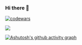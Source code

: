 ### Hi there 👋

<!--
**nikoeremeev/nikoeremeev** is a ✨ _special_ ✨ repository because its `README.md` (this file) appears on your GitHub profile.

Here are some ideas to get you started:

- 🔭 I’m currently working on ...
- 🌱 I’m currently learning ...
- 👯 I’m looking to collaborate on ...
- 🤔 I’m looking for help with ...
- 💬 Ask me about ...
- 📫 How to reach me: ...
- 😄 Pronouns: ...
- ⚡ Fun fact: ...
-->
[![codewars](https://www.codewars.com/users/nikoeremeev/badges/large)](https://www.codewars.com/users/nikoeremeev)

![](https://komarev.com/ghpvc/?username=nikoeremeev)

[![Ashutosh's github activity graph](https://activity-graph.herokuapp.com/graph?username=nikoeremeev)](https://github.com/nikoeremeev/github-readme-activity-graph)
